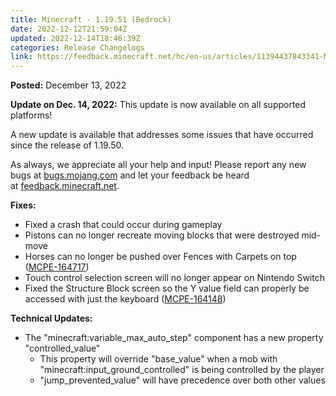 ```yaml
---
title: Minecraft - 1.19.51 (Bedrock)
date: 2022-12-12T21:59:04Z
updated: 2022-12-14T18:46:39Z
categories: Release Changelogs
link: https://feedback.minecraft.net/hc/en-us/articles/11394437843341-Minecraft-1-19-51-Bedrock
---
```


**Posted:** December 13, 2022

**Update on Dec. 14, 2022:** This update is now available on all supported platforms!

A new update is available that addresses some issues that have occurred since the release of 1.19.50.

As always, we appreciate all your help and input! Please report any new bugs at [bugs.mojang.com](http://bugs.mojang.com/) and let your feedback be heard at [feedback.minecraft.net](http://feedback.minecraft.net/).

**Fixes:**

- Fixed a crash that could occur during gameplay
- Pistons can no longer recreate moving blocks that were destroyed mid-move
- Horses can no longer be pushed over Fences with Carpets on top ([MCPE-164717](https://bugs.mojang.com/browse/MCPE-164717))
- Touch control selection screen will no longer appear on Nintendo Switch
- Fixed the Structure Block screen so the Y value field can properly be accessed with just the keyboard ([MCPE-164148](https://bugs.mojang.com/browse/MCPE-164148))

**Technical Updates:**

- The "minecraft:variable_max_auto_step" component has a new property "controlled_value"
  - This property will override "base_value" when a mob with "minecraft:input_ground_controlled" is being controlled by the player
  - "jump_prevented_value" will have precedence over both other values
